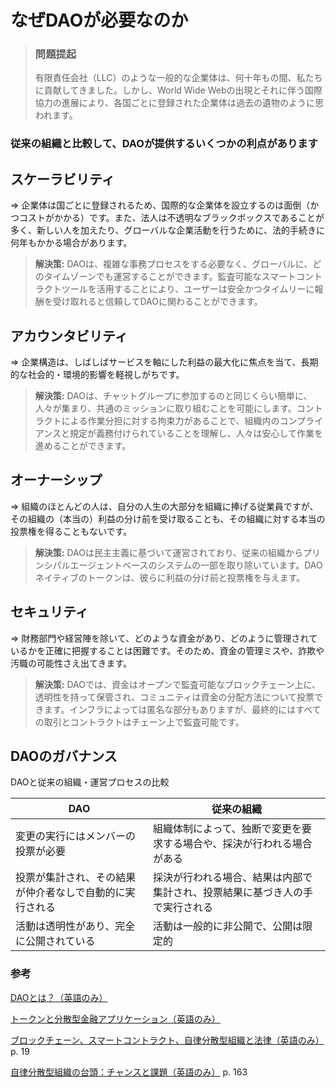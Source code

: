 # なぜDAOが必要なのか

> ### **問題提起**
>
> 有限責任会社（LLC）のような一般的な企業体は、何十年もの間、私たちに貢献してきました。しかし、World Wide Webの出現とそれに伴う国際協力の進展により、各国ごとに登録された企業体は過去の遺物のように思われます。

### 従来の組織と比較して、DAOが提供するいくつかの利点があります

## スケーラビリティ

\=> 企業体は国ごとに登録されるため、国際的な企業体を設立するのは面倒（かつコストがかかる）です。また、法人は不透明なブラックボックスであることが多く、新しい人を加えたり、グローバルな企業活動を行うために、法的手続きに何年もかかる場合があります。

> **解決策:** DAOは、複雑な事務プロセスをする必要なく、グローバルに、どのタイムゾーンでも運営することができます。監査可能なスマートコントラクトツールを活用することにより、ユーザーは安全かつタイムリーに報酬を受け取れると信頼してDAOに関わることができます。

## アカウンタビリティ

\=> 企業構造は、しばしばサービスを軸にした利益の最大化に焦点を当て、長期的な社会的・環境的影響を軽視しがちです。

> **解決策:** DAOは、チャットグループに参加するのと同じくらい簡単に、人々が集まり、共通のミッションに取り組むことを可能にします。コントラクトによる作業分担に対する拘束力があることで、組織内のコンプライアンスと規定が義務付けられていることを理解し、人々は安心して作業を進めることができます。

## オーナーシップ

\=> 組織のほとんどの人は、自分の人生の大部分を組織に捧げる従業員ですが、その組織の（本当の）利益の分け前を受け取ることも、その組織に対する本当の投票権を得ることもないです。

> **解決策:** DAOは民主主義に基づいて運営されており、従来の組織からプリンシパルエージェントベースのシステムの一部を取り除いています。DAOネイティブのトークンは、彼らに利益の分け前と投票権を与えます。

## セキュリティ

\=> 財務部門や経営陣を除いて、どのような資金があり、どのように管理されているかを正確に把握することは困難です。そのため、資金の管理ミスや、詐欺や汚職の可能性さえ出てきます。

> **解決策:** DAOでは、資金はオープンで監査可能なブロックチェーン上に、透明性を持って保管され、コミュニティは資金の分配方法について投票できます。インフラによっては匿名な部分もありますが、最終的にはすべての取引とコントラクトはチェーン上で監査可能です。

## DAOのガバナンス

DAOと従来の組織・運営プロセスの比較

| DAO                          | 従来の組織                                  |
| ---------------------------- | -------------------------------------- |
| 変更の実行にはメンバーの投票が必要            | 組織体制によって、独断で変更を要求する場合や、採決が行われる場合がある    |
| 投票が集計され、その結果が仲介者なしで自動的に実行される | 採決が行われる場合、結果は内部で集計され、投票結果に基づき人の手で実行される |
| 活動は透明性があり、完全に公開されている         | 活動は一般的に非公開で、公開は限定的                     |

### **参考**

[DAOとは？（英語のみ）](https://ethereum.org/en/dao/)

[トークンと分散型金融アプリケーション（英語のみ）](https://www.bundesbank.de/resource/blob/873132/74fc658db07569219ff74f4e4e55c36f/mL/2021-07-kryptotoken-data.pdf)

[ブロックチェーン、スマートコントラクト、自律分散型組織と法律（英語のみ）](https://www.elgaronline.com/view/edcoll/9781788115124/9781788115124.00015.xml) p. 19

[自律分散型組織の台頭：チャンスと課題（英語のみ）](https://stanford-jblp.pubpub.org/pub/rise-of-daos/release/1) p. 163

#### &#x20;<a href="#more-on-daos" id="more-on-daos"></a>
